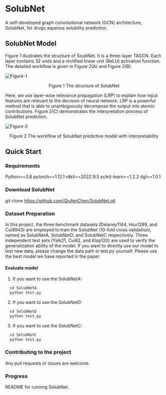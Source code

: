# SolubNet
A self-developed graph convolutional network (GCN) architecture, SolubNet, for drugs aqueous solubility prediction.

## SolubNet Model
Figure 1 illustrates the structure of SoubNet. It is a three-layer TAGCN. Each layer contains 32 units and a rectified linear unit (ReLU) activation function. The detailed workflow is given in Figure 2(A) and Figure 2(B).

![Figure-1](https://user-images.githubusercontent.com/52032167/231805942-5de0aee4-ca8a-4eac-88c0-6719a86be7b2.png)
<p align="center">Figure 1 The structure of SolubNet</p>

Here, we use layer-wise relevance propagation (LRP) to explain how input features are relevant to the decision of neural network. LRP is a powerful method that is able to unambiguously decompose the output into atomic contributions. Figure 2(C) demonstrates the interpretation process of SolubNet prediction.

![Figure-2](https://user-images.githubusercontent.com/52032167/231806087-e39814df-b401-4cd0-8c05-dc0f7663dd23.png)
<p align="center">Figure 2 The workflow of SolubNet predictive model with interpretability</p>

## Quick Start
### Requirements
Python==3.8
pytorch==1.12.1 
rdkit==2022.9.5
scikit-learn==1.2.2
dgl==1.0.1

### Download SolubNet
git clone https://github.com/QiufenChen/SolubNet.git

### Dataset Preparation
In this project, the three benchmark datasets (Delaney1144, Hou1289, and Cui9943) are employed to train the SolubNet (10-fold cross validation), named as SolubNetA, SolubNetD, and SolubNetC respectively. Three independent test sets (Yalk21, Cui62, and Klop120) are used to verify the generalization ability of the model. If you want to directly use our model to test new data, please change the data path in test.py yourself. Please use the best model we have reported in the paper.

#### Evaluate model
1. If you want to use the SolubNetA:
```python
  cd SolubNetA
  python test.py
```
2. If you want to use the SolubNetD:
```python
  cd SolubNetD
  python test.py
```
3. If you want to use the SolubNetC:
```python
  cd SolubNetC
  python test.py
```

### Contributing to the project
Any pull requests or issues are welcome.

### Progress
README for running SolubNet.
